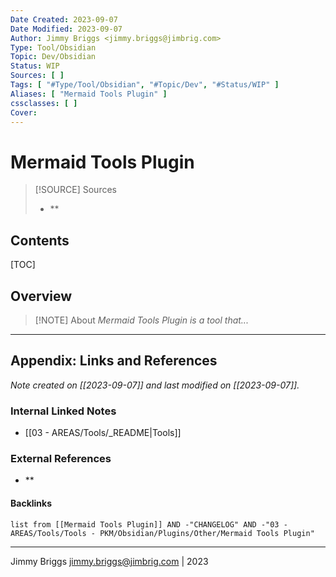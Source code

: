 ```yaml
---
Date Created: 2023-09-07
Date Modified: 2023-09-07
Author: Jimmy Briggs <jimmy.briggs@jimbrig.com>
Type: Tool/Obsidian
Topic: Dev/Obsidian
Status: WIP
Sources: [ ]
Tags: [ "#Type/Tool/Obsidian", "#Topic/Dev", "#Status/WIP" ]
Aliases: [ "Mermaid Tools Plugin" ]
cssclasses: [ ]
Cover:
---
```


# Mermaid Tools Plugin

> [!SOURCE] Sources
> - **

## Contents

[TOC]

## Overview

> [!NOTE] About
> *Mermaid Tools Plugin is a tool that...*

***

## Appendix: Links and References

*Note created on [[2023-09-07]] and last modified on [[2023-09-07]].*

### Internal Linked Notes

- [[03 - AREAS/Tools/_README|Tools]]

### External References

- **

#### Backlinks

```dataview
list from [[Mermaid Tools Plugin]] AND -"CHANGELOG" AND -"03 - AREAS/Tools/Tools - PKM/Obsidian/Plugins/Other/Mermaid Tools Plugin"
```


***

Jimmy Briggs <jimmy.briggs@jimbrig.com> | 2023

